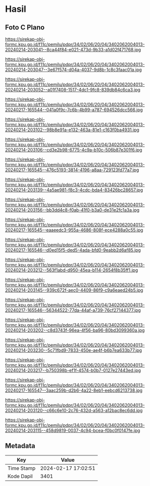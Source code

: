 # Hasil

## Foto C Plano

https://sirekap-obj-formc.kpu.go.id/f11c/pemilu/pdpr/34/02/06/20/04/3402062004013-20240214-203041--8ca44f84-e021-473d-9b33-a1d02f471768.jpg

https://sirekap-obj-formc.kpu.go.id/f11c/pemilu/pdpr/34/02/06/20/04/3402062004013-20240214-203047--3e67f574-d04a-4037-9d8b-1c8c3faac01a.jpg

https://sirekap-obj-formc.kpu.go.id/f11c/pemilu/pdpr/34/02/06/20/04/3402062004013-20240214-203052--a01f7408-1517-4dc1-9fc8-839db84c6ca3.jpg

https://sirekap-obj-formc.kpu.go.id/f11c/pemilu/pdpr/34/02/06/20/04/3402062004013-20240217-165544--041a0f9c-7c6b-4b99-a787-694526dcc566.jpg

https://sirekap-obj-formc.kpu.go.id/f11c/pemilu/pdpr/34/02/06/20/04/3402062004013-20240214-203102--98b8e91a-e132-463a-81e1-c163f0ba4931.jpg

https://sirekap-obj-formc.kpu.go.id/f11c/pemilu/pdpr/34/02/06/20/04/3402062004013-20240214-203106--cd3e2b98-6775-4c9a-b10c-506b87e301f6.jpg

https://sirekap-obj-formc.kpu.go.id/f11c/pemilu/pdpr/34/02/06/20/04/3402062004013-20240217-165545--476c5193-3814-4196-a8aa-729123fd77a7.jpg

https://sirekap-obj-formc.kpu.go.id/f11c/pemilu/pdpr/34/02/06/20/04/3402062004013-20240214-203139--4a5ae981-f8c3-4cdc-bda4-83426bc28657.jpg

https://sirekap-obj-formc.kpu.go.id/f11c/pemilu/pdpr/34/02/06/20/04/3402062004013-20240214-203156--bb3dd4c8-f0ab-41f0-b3a0-de31e2fc1a3a.jpg

https://sirekap-obj-formc.kpu.go.id/f11c/pemilu/pdpr/34/02/06/20/04/3402062004013-20240217-165545--eaaeedc3-955a-4686-808f-ece4288a0c55.jpg

https://sirekap-obj-formc.kpu.go.id/f11c/pemilu/pdpr/34/02/06/20/04/3402062004013-20240217-165546--d0ed15f5-ded5-4ada-bfd0-9eabb2d6af85.jpg

https://sirekap-obj-formc.kpu.go.id/f11c/pemilu/pdpr/34/02/06/20/04/3402062004013-20240214-203212--563f1abd-d950-45ea-b114-2654f8b35ff1.jpg

https://sirekap-obj-formc.kpu.go.id/f11c/pemilu/pdpr/34/02/06/20/04/3402062004013-20240214-203145--939c672f-aec0-4409-86f9-c9a6eaed24b5.jpg

https://sirekap-obj-formc.kpu.go.id/f11c/pemilu/pdpr/34/02/06/20/04/3402062004013-20240217-165546--56344522-77da-44af-a739-76cf27144377.jpg

https://sirekap-obj-formc.kpu.go.id/f11c/pemilu/pdpr/34/02/06/20/04/3402062004013-20240214-203202--c8d3743f-96ea-4f56-ba96-80bd3099360a.jpg

https://sirekap-obj-formc.kpu.go.id/f11c/pemilu/pdpr/34/02/06/20/04/3402062004013-20240214-203230--5c71fbd9-7833-450e-ae4f-b6b7ea633b77.jpg

https://sirekap-obj-formc.kpu.go.id/f11c/pemilu/pdpr/34/02/06/20/04/3402062004013-20240214-203217--b750398b-ef1f-4574-b0b7-0127e27443ed.jpg

https://sirekap-obj-formc.kpu.go.id/f11c/pemilu/pdpr/34/02/06/20/04/3402062004013-20240217-165547--3aac259b-d2b6-4a22-8eb1-eebcd6213738.jpg

https://sirekap-obj-formc.kpu.go.id/f11c/pemilu/pdpr/34/02/06/20/04/3402062004013-20240214-203120--c66c6e10-2c76-432d-a563-a12bac8ec6dd.jpg

https://sirekap-obj-formc.kpu.go.id/f11c/pemilu/pdpr/34/02/06/20/04/3402062004013-20240214-203115--458d9819-0037-4c94-bcea-f0bc0f0147fe.jpg


## Metadata

| Key        | Value               |
| ---------- | ------------------- |
| Time Stamp | 2024-02-17 17:02:51 |
| Kode Dapil | 3401                |



